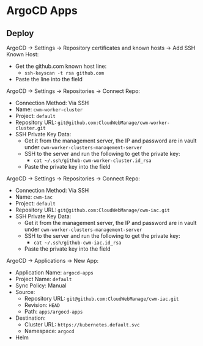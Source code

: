 # ArgoCD Apps

## Deploy

ArgoCD -> Settings -> Repository certificates and known hosts -> Add SSH Known Host:
* Get the github.com known host line:
  * `ssh-keyscan -t rsa github.com`
* Paste the line into the field

ArgoCD -> Settings -> Repositories -> Connect Repo:

* Connection Method: Via SSH
* Name: `cwm-worker-cluster`
* Project: `default`
* Repository URL: `git@github.com:CloudWebManage/cwm-worker-cluster.git`
* SSH Private Key Data:
  * Get it from the management server, the IP and password are in vault under `cwm-worker-clusters-management-server`
  * SSH to the server and run the following to get the private key:
    * `cat ~/.ssh/github-cwm-worker-cluster.id_rsa`
  * Paste the private key into the field

ArgoCD -> Settings -> Repositories -> Connect Repo:

* Connection Method: Via SSH
* Name: `cwm-iac`
* Project: `default`
* Repository URL: `git@github.com:CloudWebManage/cwm-iac.git`
* SSH Private Key Data:
  * Get it from the management server, the IP and password are in vault under `cwm-worker-clusters-management-server`
  * SSH to the server and run the following to get the private key:
    * `cat ~/.ssh/github-cwm-iac.id_rsa`
  * Paste the private key into the field

ArgoCD -> Applications -> New App:

* Application Name: `argocd-apps`
* Project Name: `default`
* Sync Policy: Manual
* Source:
  * Repository URL: `git@github.com:CloudWebManage/cwm-iac.git`
  * Revision: `HEAD`
  * Path: `apps/argocd-apps`
* Destination:
  * Cluster URL: `https://kubernetes.default.svc`
  * Namespace: `argocd`
* Helm
